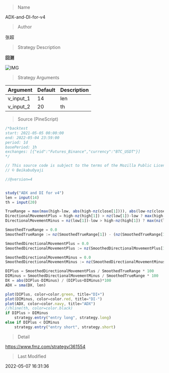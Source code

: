 
> Name

ADX-and-DI-for-v4

> Author

张超

> Strategy Description

**回测**

 ![IMG](https://www.fmz.com/upload/asset/fa799e596ca8540459.png) 

> Strategy Arguments



|Argument|Default|Description|
|----|----|----|
|v_input_1|14|len|
|v_input_2|20|th|


> Source (PineScript)

``` javascript
/*backtest
start: 2021-05-05 00:00:00
end: 2022-05-04 23:59:00
period: 1d
basePeriod: 1h
exchanges: [{"eid":"Futures_Binance","currency":"BTC_USDT"}]
*/

// This source code is subject to the terms of the Mozilla Public License 2.0 at https://mozilla.org/MPL/2.0/
// © BeikabuOyaji

//@version=4


study("ADX and DI for v4")
len = input(14)
th = input(20)

TrueRange = max(max(high-low, abs(high-nz(close[1]))), abs(low-nz(close[1])))
DirectionalMovementPlus = high-nz(high[1]) > nz(low[1])-low ? max(high-nz(high[1]), 0): 0
DirectionalMovementMinus = nz(low[1])-low > high-nz(high[1]) ? max(nz(low[1])-low, 0): 0

SmoothedTrueRange = 0.0
SmoothedTrueRange := nz(SmoothedTrueRange[1]) - (nz(SmoothedTrueRange[1])/len) + TrueRange

SmoothedDirectionalMovementPlus = 0.0
SmoothedDirectionalMovementPlus := nz(SmoothedDirectionalMovementPlus[1]) - (nz(SmoothedDirectionalMovementPlus[1])/len) + DirectionalMovementPlus

SmoothedDirectionalMovementMinus = 0.0
SmoothedDirectionalMovementMinus := nz(SmoothedDirectionalMovementMinus[1]) - (nz(SmoothedDirectionalMovementMinus[1])/len) + DirectionalMovementMinus

DIPlus = SmoothedDirectionalMovementPlus / SmoothedTrueRange * 100
DIMinus = SmoothedDirectionalMovementMinus / SmoothedTrueRange * 100
DX = abs(DIPlus-DIMinus) / (DIPlus+DIMinus)*100
ADX = sma(DX, len)

plot(DIPlus, color=color.green, title="DI+")
plot(DIMinus, color=color.red, title="DI-")
plot(ADX, color=color.navy, title="ADX")
//hline(th, color=color.black)
if DIPlus > DIMinus
    strategy.entry("entry long", strategy.long)
else if DIPlus < DIMinus
    strategy.entry("entry short", strategy.short)
```

> Detail

https://www.fmz.com/strategy/361554

> Last Modified

2022-05-07 16:31:36
